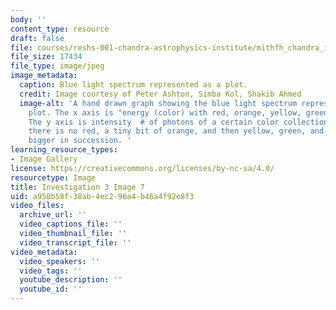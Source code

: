 ```yaml
---
body: ''
content_type: resource
draft: false
file: courses/reshs-001-chandra-astrophysics-institute/mithfh_chandra_inv3_blplot.jpg
file_size: 17434
file_type: image/jpeg
image_metadata:
  caption: Blue light spectrum represented as a plot.
  credit: Image courtesy of Peter Ashton, Simba Kol, Shakib Ahmed
  image-alt: 'A hand drawn graph showing the blue light spectrum represented as a
    plot. The x axis is "energy (color) with red, orange, yellow, green, and blue.
    The y axis is intensity  # of photons of a certain color collection. In the graph,
    there is no red, a tiny bit of orange, and then yellow, green, and blue bars get
    bigger in succession. '
learning_resource_types:
- Image Gallery
license: https://creativecommons.org/licenses/by-nc-sa/4.0/
resourcetype: Image
title: Investigation 3 Image 7
uid: a950b58f-38ab-4ec2-96a4-b46a4f92e8f3
video_files:
  archive_url: ''
  video_captions_file: ''
  video_thumbnail_file: ''
  video_transcript_file: ''
video_metadata:
  video_speakers: ''
  video_tags: ''
  youtube_description: ''
  youtube_id: ''
---
```

